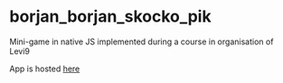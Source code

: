 # borjan_borjan_skocko_pik
Mini-game in native JS implemented during a course in organisation of Levi9

App is hosted [here](wwww.alas.matf.bg.ac.rs/~mi16077/mini_game)